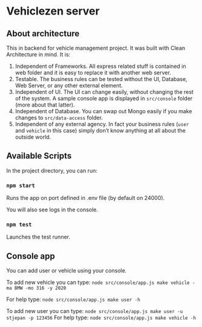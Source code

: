 # Vehiclezen server

## About architecture

This in backend for vehicle management project. It was built with Clean Architecture in mind. It is:

1. Independent of Frameworks. All express related stuff is contained in web folder and it is easy to replace it with another web server.
2. Testable. The business rules can be tested without the UI, Database, Web Server, or any other external element.
3. Independent of UI. The UI can change easily, without changing the rest of the system. A sample console app is displayed in `src/console` folder (more about that latter).
4. Independent of Database. You can swap out Mongo easily if you make changes to `src/data-access` folder.
5. Independent of any external agency. In fact your business rules (`user` and `vehicle` in this case) simply don’t know anything at all about the outside world.

## Available Scripts

In the project directory, you can run:

### `npm start`

Runs the app on port defined in .env file (by default on 24000).

You will also see logs in the console.

### `npm test`

Launches the test runner.

## Console app

You can add user or vehicle using your console.

To add new vehicle you can type: `node src/console/app.js make vehicle -ma BMW -mo 316 -y 2020`

For help type: `node src/console/app.js make user -h`

To add new user you can type: `node src/console/app.js make user -u stjepan -p 123456`
For help type: `node src/console/app.js make vehicle -h`
